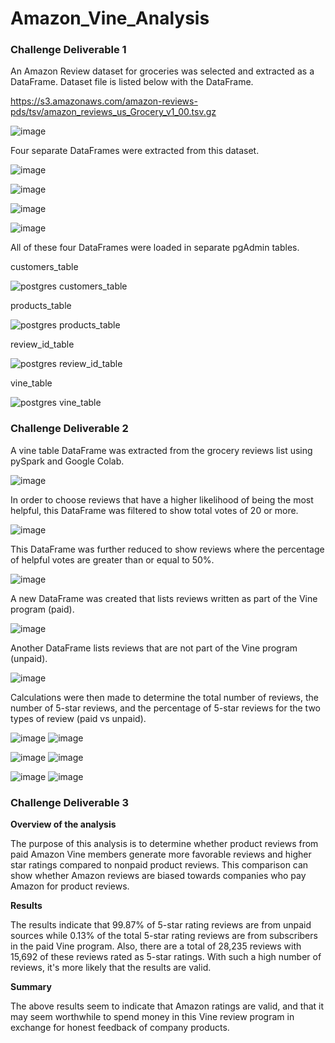 # Amazon_Vine_Analysis

### Challenge Deliverable 1
An Amazon Review dataset for groceries was selected and extracted as a DataFrame. Dataset file is listed below with the DataFrame. 

https://s3.amazonaws.com/amazon-reviews-pds/tsv/amazon_reviews_us_Grocery_v1_00.tsv.gz

![image](https://user-images.githubusercontent.com/89353378/148317467-24c4ce17-9adc-4142-be22-9d135ffee6b3.png)



Four separate DataFrames were extracted from this dataset.

![image](https://user-images.githubusercontent.com/89353378/148317667-92c14b7f-1563-4ef4-92f4-001b9d5cf74a.png)

![image](https://user-images.githubusercontent.com/89353378/148317753-a6d0f795-b9e4-462f-83bf-cf6a9225c492.png)

![image](https://user-images.githubusercontent.com/89353378/148317814-5f7a2963-219f-4f95-ae91-c35b0d9ddf8c.png)

![image](https://user-images.githubusercontent.com/89353378/148317863-36af4a3d-9042-445d-ac4c-7e978fbf1895.png)

All of these four DataFrames were loaded in separate pgAdmin tables.

customers_table

![postgres customers_table](https://user-images.githubusercontent.com/89353378/148318035-5a8126bb-5871-4eed-94b4-7665a5dbc444.PNG)

products_table

![postgres products_table](https://user-images.githubusercontent.com/89353378/148318016-9db94584-d12f-4eb1-8887-128d8805c93d.PNG)

review_id_table

![postgres review_id_table](https://user-images.githubusercontent.com/89353378/148317998-28fa49ba-f401-4b63-a636-9af697e89492.PNG)

vine_table

![postgres vine_table](https://user-images.githubusercontent.com/89353378/148317976-d7224620-6222-482f-89da-7895fd2d4a2e.PNG)


### Challenge Deliverable 2

A vine table DataFrame was extracted from the grocery reviews list using pySpark and Google Colab.

![image](https://user-images.githubusercontent.com/89353378/148668598-3d234ed0-8307-4914-a2b6-a54591628bb8.png)


In order to choose reviews that have a higher likelihood of being the most helpful, this DataFrame was filtered to show total votes of 20 or more.

![image](https://user-images.githubusercontent.com/89353378/148668635-772d08cb-94b5-4df5-8e29-f45817704fdb.png)


This DataFrame was further reduced to show reviews where the percentage of helpful votes are greater than or equal to 50%.

![image](https://user-images.githubusercontent.com/89353378/148668761-aa5cad10-a9ac-43ec-b0a0-a98674bc8e85.png)


A new DataFrame was created that lists reviews written as part of the Vine program (paid).

![image](https://user-images.githubusercontent.com/89353378/148668826-80ad269a-3ec2-4a43-955d-ed1434a293a4.png)


Another DataFrame lists reviews that are not part of the Vine program (unpaid).

![image](https://user-images.githubusercontent.com/89353378/148668866-2160bf71-6642-4b55-b0c2-82e9e234a344.png)


Calculations were then made to determine the total number of reviews, the number of 5-star reviews, and the percentage of 5-star reviews for the two types of review (paid vs unpaid).

![image](https://user-images.githubusercontent.com/89353378/148669094-06704fed-d3ed-4d89-a0e9-7b8d97f6f422.png)  ![image](https://user-images.githubusercontent.com/89353378/148669143-163eb663-e392-46b2-9c3c-ed4838e3ec9b.png)

![image](https://user-images.githubusercontent.com/89353378/148669052-63e07205-130a-4283-896c-5bf5680eebfb.png)
  ![image](https://user-images.githubusercontent.com/89353378/148669167-4fc98c95-f5e5-45ca-bf36-e04aa6add3e0.png)

![image](https://user-images.githubusercontent.com/89353378/148668931-eeacfdab-a6e1-405b-a3a5-7e7f5ae96154.png)
  ![image](https://user-images.githubusercontent.com/89353378/148668939-cba10c1b-5fd8-4f12-82b7-c37997db15a7.png)


### Challenge Deliverable 3

**Overview of the analysis**

The purpose of this analysis is to determine whether product reviews from paid Amazon Vine members generate more favorable reviews and higher star ratings compared to nonpaid product reviews.  This comparison can show whether Amazon reviews are biased towards companies who pay Amazon for product reviews.
  
**Results**

The results indicate that 99.87% of 5-star rating reviews are from unpaid sources while 0.13% of the total 5-star rating reviews are from subscribers in the paid Vine program. Also, there are a total of 28,235 reviews with 15,692 of these reviews rated as 5-star ratings.  With such a high number of reviews, it's more likely that the results are valid.

**Summary**

The above results seem to indicate that Amazon ratings are valid, and that it may seem worthwhile to spend money in this Vine review program in exchange for honest feedback of company products.


